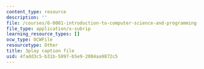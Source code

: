 ```yaml
---
content_type: resource
description: ''
file: /courses/6-0001-introduction-to-computer-science-and-programming-in-python-fall-2016/4fadd3c5b31b5897b5e92084aa9872c5_2__KumJsGXc.vtt
file_type: application/x-subrip
learning_resource_types: []
ocw_type: OCWFile
resourcetype: Other
title: 3play caption file
uid: 4fadd3c5-b31b-5897-b5e9-2084aa9872c5
---
```

